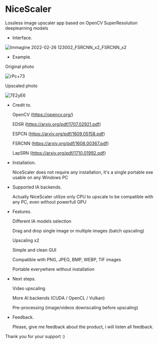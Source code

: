 # NiceScaler

Lossless image upscaler app based on OpenCV SuperResolution deeplearning models

- Interface.

![Immagine 2022-02-26 123002_FSRCNN_x2_FSRCNN_x2](https://user-images.githubusercontent.com/32263112/155841557-2e7d3c3c-d55b-4313-825e-ac071d24112d.png)

- Example. 

Original photo

![rPc+73](https://user-images.githubusercontent.com/32263112/155835499-fef341fb-d727-40f6-841c-5c41a1340499.png)


Upscaled photo

![7E2yE6](https://user-images.githubusercontent.com/32263112/155835502-1347c958-f919-47ac-b1fd-468acdead24b.png)


 - Credit to.

    OpenCV  (https://opencv.org/)

    EDSR    (https://arxiv.org/pdf/1707.02921.pdf)

    ESPCN   (https://arxiv.org/pdf/1609.05158.pdf)

    FSRCNN  (https://arxiv.org/pdf/1608.00367.pdf)

    LapSRN  (https://arxiv.org/pdf/1710.01992.pdf)

 - Installation.

    NiceScaler does not require any installation, it's a single portable exe usable on any Windows PC

 - Supported IA backends.

    Actually NiceScaler utilize only CPU to upscale to be compatible with any PC, even without powerfull GPU

 - Features.

    Different IA models selection
    
    Drag and drop single image or multiple images (batch upscaling) 
    
    Upscaling x2 
    
    Simple and clean GUI
    
    Compatible with PNG, JPEG, BMP, WEBP, TIF images
    
    Portable everywhere without installation

 - Next steps.

    Video upscaling

    More AI backends (CUDA / OpenCL / Vulkan)

    Pre-processing (image/videos downscaling before upscaling)

- Feedback.

    Please, give me feedback about the product, i will listen all feedback.


Thank you for your support :)
